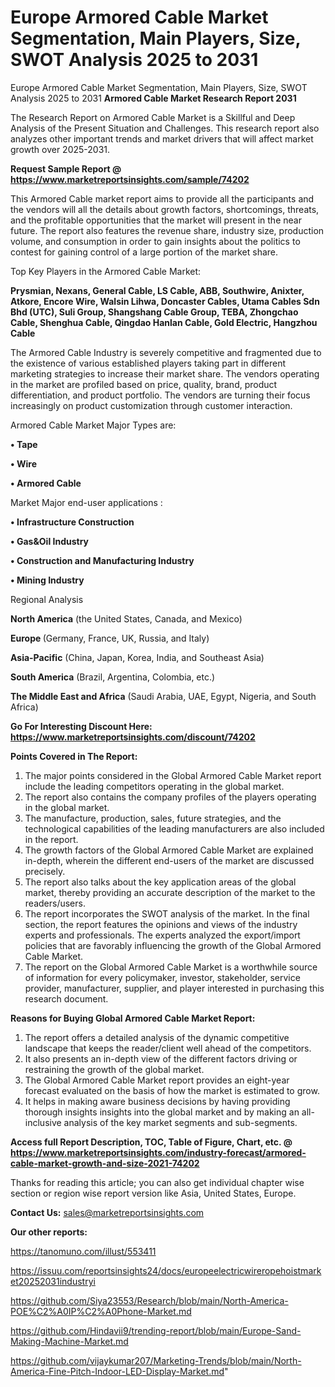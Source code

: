   # Europe Armored Cable Market Segmentation, Main Players, Size, SWOT Analysis 2025 to 2031
Europe Armored Cable Market Segmentation, Main Players, Size, SWOT Analysis 2025 to 2031
<strong>Armored Cable Market Research Report 2031</strong>

The Research Report on Armored Cable Market is a Skillful and Deep Analysis of the Present Situation and Challenges. This research report also analyzes other important trends and market drivers that will affect market growth over 2025-2031.

<strong>Request Sample Report @ <a href=https://www.marketreportsinsights.com/sample/74202>https://www.marketreportsinsights.com/sample/74202</a></strong>

This Armored Cable market report aims to provide all the participants and the vendors will all the details about growth factors, shortcomings, threats, and the profitable opportunities that the market will present in the near future. The report also features the revenue share, industry size, production volume, and consumption in order to gain insights about the politics to contest for gaining control of a large portion of the market share.

Top Key Players in the Armored Cable Market:

<strong>Prysmian, Nexans, General Cable, LS Cable, ABB, Southwire, Anixter, Atkore, Encore Wire, Walsin Lihwa, Doncaster Cables, Utama Cables Sdn Bhd (UTC), Suli Group, Shangshang Cable Group, TEBA, Zhongchao Cable, Shenghua Cable, Qingdao Hanlan Cable, Gold Electric, Hangzhou Cable</strong>

The Armored Cable Industry is severely competitive and fragmented due to the existence of various established players taking part in different marketing strategies to increase their market share. The vendors operating in the market are profiled based on price, quality, brand, product differentiation, and product portfolio. The vendors are turning their focus increasingly on product customization through customer interaction.

Armored Cable Market Major Types are:

<strong>• Tape

• Wire

• Armored Cable</strong>

Market Major end-user applications :

<strong>• Infrastructure Construction

• Gas&Oil Industry

• Construction and Manufacturing Industry

• Mining Industry</strong>

Regional Analysis

</u><strong><b>North America</b></strong> (the United States, Canada, and Mexico)

<strong><b>Europe </b></strong>(Germany, France, UK, Russia, and Italy)

<strong><b>Asia-Pacific</b></strong> (China, Japan, Korea, India, and Southeast Asia)

<strong><b>South America</b></strong> (Brazil, Argentina, Colombia, etc.)

<strong><b>The Middle East and Africa</b></strong> (Saudi Arabia, UAE, Egypt, Nigeria, and South Africa)

<strong>Go For Interesting Discount Here: <a href=https://www.marketreportsinsights.com/discount/74202>https://www.marketreportsinsights.com/discount/74202</a></strong>

<strong>Points Covered in The Report:</strong>
<ol>
  <li>The major points considered in the Global Armored Cable Market report include the leading competitors operating in the global market.</li>
  <li>The report also contains the company profiles of the players operating in the global market.</li>
  <li>The manufacture, production, sales, future strategies, and the technological capabilities of the leading manufacturers are also included in the report.</li>
  <li>The growth factors of the Global Armored Cable Market are explained in-depth, wherein the different end-users of the market are discussed precisely.</li>
  <li>The report also talks about the key application areas of the global market, thereby providing an accurate description of the market to the readers/users.</li>
  <li>The report incorporates the SWOT analysis of the market. In the final section, the report features the opinions and views of the industry experts and professionals. The experts analyzed the export/import policies that are favorably influencing the growth of the Global Armored Cable Market.</li>
  <li>The report on the Global Armored Cable Market is a worthwhile source of information for every policymaker, investor, stakeholder, service provider, manufacturer, supplier, and player interested in purchasing this research document.</li>
</ol>
<strong>Reasons for Buying Global Armored Cable Market Report:</strong>

<ol>
  <li>The report offers a detailed analysis of the dynamic competitive landscape that keeps the reader/client well ahead of the competitors.</li>
  <li>It also presents an in-depth view of the different factors driving or restraining the growth of the global market.</li>
  <li>The Global Armored Cable Market report provides an eight-year forecast evaluated on the basis of how the market is estimated to grow.</li>
  <li>It helps in making aware business decisions by having providing thorough insights insights into the global market and by making an all-inclusive analysis of the key market segments and sub-segments.</li>
</ol>
<strong>Access full Report Description, TOC, Table of Figure, Chart, etc. @ <a href=https://www.marketreportsinsights.com/industry-forecast/armored-cable-market-growth-and-size-2021-74202>https://www.marketreportsinsights.com/industry-forecast/armored-cable-market-growth-and-size-2021-74202</a></strong>


Thanks for reading this article; you can also get individual chapter wise section or region wise report version like Asia, United States, Europe.

<strong>Contact Us:</strong>
sales@marketreportsinsights.com

<strong>Our other reports:</strong>

<a href=https://tanomuno.com/illust/553411>https://tanomuno.com/illust/553411</a>

<a href=https://issuu.com/reportsinsights24/docs/europeelectricwireropehoistmarket20252031industryi>https://issuu.com/reportsinsights24/docs/europeelectricwireropehoistmarket20252031industryi</a>

<a href=https://github.com/Siya23553/Research/blob/main/North-America-POE%C2%A0IP%C2%A0Phone-Market.md>https://github.com/Siya23553/Research/blob/main/North-America-POE%C2%A0IP%C2%A0Phone-Market.md</a>

<a href=https://github.com/Hindavii9/trending-report/blob/main/Europe-Sand-Making-Machine-Market.md>https://github.com/Hindavii9/trending-report/blob/main/Europe-Sand-Making-Machine-Market.md</a>

<a href=https://github.com/vijaykumar207/Marketing-Trends/blob/main/North-America-Fine-Pitch-Indoor-LED-Display-Market.md>https://github.com/vijaykumar207/Marketing-Trends/blob/main/North-America-Fine-Pitch-Indoor-LED-Display-Market.md</a>"
